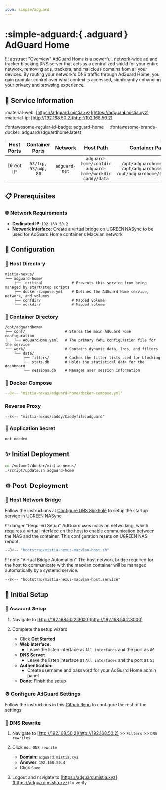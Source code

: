 ```yaml
---
icon: simple/adguard
---
```


# :simple-adguard:{ .adguard } AdGuard Home

<!-- markdownlint-disable MD033 -->

!!! abstract "Overview"
    AdGuard Home is a powerful, network-wide ad and tracker blocking DNS server that acts as a centralized shield for your entire network, removing ads, trackers, and malicious domains from all your devices. By routing your network's DNS traffic through AdGuard Home, you gain granular control over what content is accessed, significantly enhancing your privacy and browsing experience.

## 📑 Service Information

:material-web: [https://adguard.mistia.xyz](https://adguard.mistia.xyz) &nbsp;&nbsp;&nbsp; :material-ip: [http://192.168.50.2](http://192.168.50.2)

:fontawesome-regular-id-badge: adguard-home &nbsp;&nbsp;&nbsp; :fontawesome-brands-docker: adguard/adguardhome:latest

| Host Ports | Container Ports | Network |  Host Path | Container Path |
|:----------:|:------------:|:----------:|:----------:|:--------------:|
| Direct IP | `53/tcp, 53/udp, 80` | `adguard-net` | `adguard-home/confdir`<br>`adguard-home/workdir`<br>`caddy/data` | `/opt/adguardhome/conf`<br>`/opt/adguardhome/work`<br>`/opt/adguardhome/certs:ro` |

## 📋 Prerequisites

### 🌐 Network Requirements

- **Dedicated IP**: `192.168.50.2`
- **Network Interface**: Create a virtual bridge on UGREEN NASync to be used for AdGuard Home container's Macvlan network

## 🔧 Configuration

### 📂 Host Directory

```text
mistia-nexus/
└── adguard-home/          
    ├── .critical             # Prevents this service from being managed by start/stop scripts
    ├── docker-compose.yml    # Defines the AdGuard Home service, network, and volumes
    ├── confdir/              # Mapped volume
    └── workdir/              # Mapped volume
```

### 📁 Container Directory

```text
/opt/adguardhome/
├── conf/                  # Stores the main AdGuard Home configuration
│   └── AdGuardHome.yaml   # The primary YAML configuration file for the service
└── work/                  # Contains dynamic data, logs, and filters
    └── data/              
        ├── filters/       # Caches the filter lists used for blocking
        ├── stats.db       # Holds the statistical data for the dashboard
        └── sessions.db    # Manages user session information
```

### 🐋 Docker Compose

```yaml title="docker-compose.yml"
--8<-- "mistia-nexus/adguard-home/docker-compose.yml"
```

### Reverse Proxy

```Caddyfile title="Caddyfile"
--8<-- "mistia-nexus/caddy/Caddyfile:adguard"
```

### 📄 Application Secret

```text
not needed
```

## ✨ Initial Deployment

```bash
cd /volume2/docker/mistia-nexus/
./script/update.sh adguard-home
```

## ⚙️ Post-Deployment

### 🌉 Host Network Bridge

Follow the instructions at [Configure DNS Sinkhole](../../initial-setup/mistia-nexus#configure-dns-sinkhole) to setup the startup service in UGREEN NASync

!!! danger "Required Setup"
    AdGuard uses macvlan networking, which requires a virtual interface on the host to enable communication between the NAS and the container.
    This configuration resets on UGREEN NAS reboot.

```bash title="mistia-nexus-macvlan-host.sh"
--8<-- "bootstrap/mistia-nexus-macvlan-host.sh"
```

!!! note "Virtual Bridge Automation"
    The host network bridge required for the host to communicate with the macvlan container will be managed automatically by a systemd service.

```systemd title="mistia-nexus-macvlan-host.service"
--8<-- "bootstrap/mistia-nexus-macvlan-host.service"
```

## 🚀 Initial Setup

### 🪪 Account Setup

1. Navigate to [http://192.168.50.2:3000](http://192.168.50.2:3000)

2. Complete the setup wizard

      - Click **Get Started**
      - **Web Interface:**
        - Leave the listen interface as `All interfaces` and the port as `80`
      - **DNS Server:**
        - Leave the listen interface as `All interfaces` and the port as `53`
      - **Authentication:**
        - Create username and password for your AdGuard Home admin panel
      - **Done:** Finish the setup

### ⚙️ Configure AdGuard Settings

Follow the instructions in this [Github Repo](https://github.com/celenityy/adguard-home-settings/blob/main/README.md) to configure the rest of the settings

### 📝 DNS Rewrite

1. Navigate to [http://192.168.50.2](http://192.168.50.2) >> `Filters` >> `DNS rewrites`

2. Click `Add DNS rewrite`
      - **Domain**: `adguard.mistia.xyz`
      - **Answer**: `192.168.50.4`
      - Click `Save`

3. Logout and navigate to [https://adguard.mistia.xyz](https://adguard.mistia.xyz) to verify
